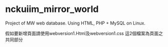 # nckuiim_mirror_world
Project of MW web database.
Using HTML, PHP + MySQL on Linux.

假如要新增頁面請使用webversion1.Html及webversion1.css
這2個檔案為頁面之共同部分

